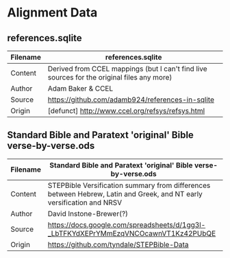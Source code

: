 # Alignment Data

## references.sqlite

| Filename | references.sqlite |
| --- | --- |
| Content | Derived from CCEL mappings (but I can't find live sources for the original files any more) |
| Author | Adam Baker & CCEL |
| Source | <https://github.com/adamb924/references-in-sqlite> |
| Origin | [defunct] <http://www.ccel.org/refsys/refsys.html> |

## Standard Bible and Paratext 'original' Bible verse-by-verse.ods

| Filename | Standard Bible and Paratext 'original' Bible verse-by-verse.ods |
| --- | --- |
| Content | STEPBible Versification summary from differences between Hebrew, Latin and Greek, and NT early versification and NRSV |
| Author | David Instone-Brewer(?) |
| Source | <https://docs.google.com/spreadsheets/d/1gg3l-_LbTFKYdXEPrYMmEzqVNCOcawnVT1Kz42PUbQE> |
| Origin | <https://github.com/tyndale/STEPBible-Data> |



